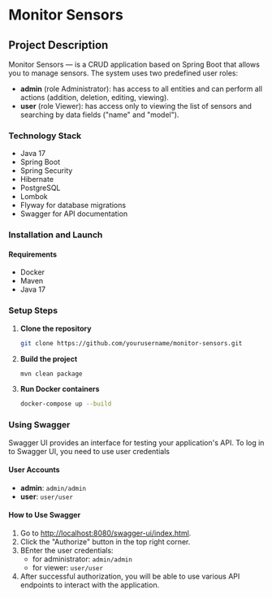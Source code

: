 # Monitor Sensors

## Project Description

Monitor Sensors — is a CRUD application based on Spring Boot that allows you to manage sensors. The system uses two predefined user roles:
- **admin** (role Administrator): has access to all entities and can perform all actions (addition, deletion, editing, viewing).
- **user** (role Viewer): has access only to viewing the list of sensors and searching by data fields ("name" and "model").

### Technology Stack
- Java 17
- Spring Boot
- Spring Security
- Hibernate
- PostgreSQL
- Lombok
- Flyway for database migrations
- Swagger for API documentation

### Installation and Launch

#### Requirements
- Docker
- Maven
- Java 17

### Setup Steps

1. **Clone the repository**

   ```sh
   git clone https://github.com/yourusername/monitor-sensors.git

2. **Build the project**
   
   ```sh
   mvn clean package

3. **Run Docker containers**
   ```sh
   docker-compose up --build

### Using Swagger

Swagger UI provides an interface for testing your application's API. To log in to Swagger UI, you need to use user credentials

#### User Accounts

- **admin**: `admin/admin`
- **user**: `user/user`

#### How to Use Swagger

1. Go to [http://localhost:8080/swagger-ui/index.html](http://localhost:8080/swagger-ui.html).
2. Click the "Authorize" button in the top right corner.
3. ВEnter the user credentials:
   - for administrator: `admin/admin`
   - for viewer: `user/user`
4. After successful authorization, you will be able to use various API endpoints to interact with the application.




